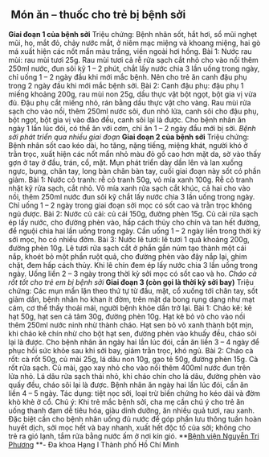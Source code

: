 ## ️ Món ăn – thuốc cho trẻ bị bệnh sởi

**Giai đoạn 1 của bệnh sởi**
Triệu chứng: Bệnh nhân sốt, hắt hơi, sổ mũi nghẹt mũi, ho, mắt đỏ, chảy nước mắt, ở niêm mạc miệng và khoang miệng, hai gò má xuất hiện các nốt mẩn màu trắng, viền ngoài hơi hồng.
Bài 1: Nước rau mùi: rau mùi tươi 25g. Rau mùi tươi cả rễ rửa sạch cắt nhỏ cho vào nồi thêm 250ml nước, đun sôi kỹ 1 – 2 phút, chắt lấy nước chia 3 lần uống trong ngày, chỉ uống 1 – 2 ngày đầu khi mới mắc bệnh. Nên cho trẻ ăn canh đậu phụ trong 2 ngày đầu khi mới mắc bệnh sởi.
Bài 2: Canh đậu phụ: đậu phụ 1 miếng khoảng 200g, rau mùi non 25g, dầu thực vật bột ngọt, bột gia vị vừa đủ. Đậu phụ cắt miếng nhỏ, rán bằng dầu thực vật cho vàng.
Rau mùi rửa sạch cho vào nồi, thêm 250ml nước sôi, đun nhỏ lửa, canh sôi cho đậu phụ, bột ngọt, bột gia vị vào đảo đều, canh sôi lại là được. Cho bệnh nhân ăn ngày 1 lần lúc đói, có thể ăn với cơm, chỉ ăn 1 – 2 ngày đầu mới bị sởi.
_Bệnh sởi phát triển qua nhiều giai đoạn_
**Giai đoạn 2 của bệnh sởi**
Triệu chứng: Bệnh nhân sốt cao kéo dài, ho tăng, nặng tiếng, miệng khát, người khó ở trằn trọc, xuất hiện các nốt mẩn nhỏ màu đỏ gồ cao hơn mặt da, sờ vào thấy gợn ở tay ở đầu, trán, cổ, mặt.
Mụn phát triển dày dần lên và lan xuống ngực, bụng, chân tay, long bàn chân bàn tay, cuối giai đoạn này sốt có phần giảm.
Bài 1: Nước cỏ tranh: rễ cỏ tranh 50g, vỏ mía xanh 100g. Rễ cỏ tranh nhặt kỹ rửa sạch, cắt nhỏ. Vỏ mía xanh rửa sạch cắt khúc, cả hai cho vào nồi, thêm 250ml nước đun sôi kỹ chắt lấy nước chia 3 lần uống trong ngày. Chỉ uống 1 – 2 ngày trong giai đoạn sởi mọc có sốt cao và trằn trọc không ngủ được.
Bài 2: Nước củ cải: củ cải 150g, đường phèn 15g. Củ cải rửa sạch ép lấy nước, cho đường phèn vào, hấp cách thủy cho chín và tan hết đường, để nguội chia hai lần uống trong ngày. Cần uống 1 – 2 ngày liền trong thời kỳ sởi mọc, ho có nhiều đờm.
Bài 3: Nước lê tươi: lê tươi 1 quả khoảng 200g, đường phèn 10g. Lê tươi rửa sạch cắt ở phần gần núm tạo thành một cái nắp, khoét bỏ một phần ruột quả, cho đường phèn vào đậy nắp lại, ghim chặt, đem hấp cách thủy.
Khi lê chín đem ép lấy nước chia 3 lần uống trong ngày. Uống liền 2 – 3 ngày trong thời kỳ sởi mọc có sốt cao và ho.
_Cháo cà rốt tốt cho trẻ em bị bệnh sởi_
**Giai đoạn 3 (còn gọi là thời kỳ sởi bay)**
Triệu chứng: Các mụn mẩn lặn theo thứ tự từ đầu, mặt, cổ xuống tới chân tay, sốt giảm dần, bệnh nhân ho khan ít đờm, trên mặt da bong rụng dạng như mạt cám, cơ thể thấy thoải mái, người bệnh khỏe dần trở lại. 
Bài 1: Cháo kê: kê hạt 50g, hạt sen cả tâm 30g, đường phèn 10g. Hạt kê bỏ vỏ cho vào nồi thêm 250ml nước ninh nhừ thành cháo.
Hạt sen bỏ vỏ xanh thành bột mịn, khi cháo kê chín nhừ cho bột hạt sen, đường phèn vào khuấy đều, cháo sôi lại là được.
Cho bệnh nhân ăn ngày hai lần lúc đói, cần ăn liền 3 – 4 ngày để phục hồi sức khỏe sau khi sởi bay, giảm trằn trọc, khó ngủ.
Bài 2: Cháo cà rốt: cà rốt 50g, củ mài 25g, lá dâu non 10g, gạo tẻ 50g, đường phèn 15g. Cà rốt rửa sạch.
Củ mài, gạo xay nhỏ cho vào nồi thêm 400ml nước đun trên lửa nhỏ. Lá dâu rửa sạch thái nhỏ, khi cháo chín cho lá dâu, đường phèn vào quấy đều, cháo sôi lại là được.
Bệnh nhân ăn ngày hai lần lúc đói, cần ăn liền 4 – 5 ngày. Tác dụng: tiệt nọc sởi, loại trừ biến chứng ho kéo dài và đờm khò khè ở cổ.
Chú ý: Khi trẻ mắc bệnh sởi, cha mẹ cần chú ý cho trẻ ăn uống thanh đạm dễ tiêu hóa, giàu dinh dưỡng, ăn nhiều quả tươi, rau xanh.
Đặc biệt cần cho bệnh nhân uống đủ nước để góp phần lưu thông tuần hoàn huyết dịch, sởi mọc hết và bay nhanh, xuất hết độc tố của sởi; không cho trẻ ra gió lạnh, tắm rửa bằng nước ấm ở nơi kín gió.
**[Bệnh viện Nguyễn Tri Phương](https://bvnguyentriphuong.com.vn/) **- Đa khoa Hạng I Thành phố Hồ Chí Minh
